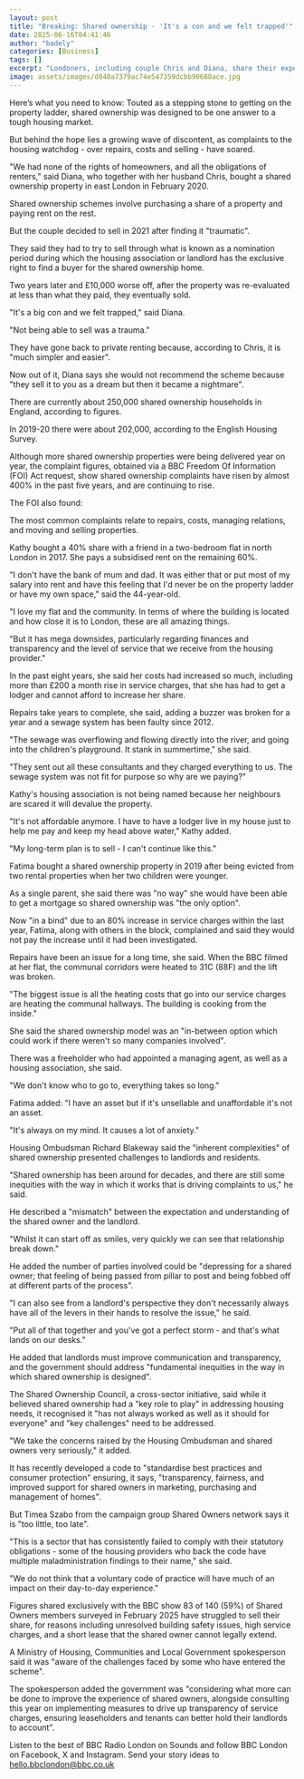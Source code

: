 ```yaml
---
layout: post
title: "Breaking: Shared ownership - 'It's a con and we felt trapped'"
date: 2025-06-16T04:41:46
author: "badely"
categories: [Business]
tags: []
excerpt: "Londoners, including couple Chris and Diana, share their experiences of shared ownership."
image: assets/images/d840a7379ac74e547359dcbb90688ace.jpg
---
```


Here’s what you need to know: Touted as a stepping stone to getting on the property ladder, shared ownership was designed to be one answer to a tough housing market. 

But behind the hope lies a growing wave of discontent, as complaints to the housing watchdog - over repairs, costs and selling - have soared.

"We had none of the rights of homeowners, and all the obligations of renters," said Diana, who together with her husband Chris, bought a shared ownership property in  east London in February 2020.

Shared ownership schemes involve purchasing a share of a property and paying rent on the rest.

But the couple decided to sell in 2021 after finding it "traumatic".

They said they had to try to sell through what is known as a nomination period during which the housing association or landlord has the exclusive right to find a buyer for the shared ownership home.

Two years later and £10,000 worse off, after the property was re-evaluated at less than what they paid, they eventually sold.

"It's a big con and we felt trapped," said Diana.

"Not being able to sell was a trauma." 

They have gone back to private renting because, according to Chris, it is "much simpler and easier".

Now out of it, Diana says she would not recommend the scheme because "they sell it to you as a dream but then it became a nightmare". 

There are currently about 250,000 shared ownership households in England, according to figures. 

In 2019-20 there were about 202,000, according to the English Housing Survey. 

Although more shared ownership properties were being delivered year on year, the complaint figures, obtained via a BBC Freedom Of Information (FOI) Act request, show shared ownership complaints have risen by almost 400% in the past five years, and are continuing to rise. 

The FOI also found:

The most common complaints relate to repairs, costs, managing relations, and moving and selling properties.

Kathy bought a 40% share with a friend in a two-bedroom flat in north London in 2017. She pays a subsidised rent on the remaining 60%. 

"I don't have the bank of mum and dad. It was either that or put most of my salary into rent and have this feeling that I'd never be on the property ladder or have my own space," said the 44-year-old.

"I love my flat and the community. In terms of where the building is located and how close it is to London, these are all amazing things. 

"But it has mega downsides, particularly regarding finances and transparency and the level of service that we receive from the housing provider."

In the past eight years, she said her costs had increased so much, including more than £200 a month rise in service charges, that she has had to get a lodger and cannot afford to increase her share. 

Repairs take years to complete, she said, adding a buzzer was broken for a year and a sewage system has been faulty since 2012. 

"The sewage was overflowing and flowing directly into the river, and going into the children's playground. It stank in summertime," she said.

"They sent out all these consultants and they charged everything to us. The sewage system was not fit for purpose so why are we paying?"

Kathy's housing association is not being named because her neighbours are scared it will devalue the property. 

"It's not affordable anymore. I have to have a lodger live in my house just to help me pay and keep my head above water," Kathy added.

"My long-term plan is to sell - I can't continue like this."

Fatima bought a shared ownership property in 2019 after being evicted from two rental properties when her two children were younger.

As a single parent, she said there was "no way" she would have been able to get a mortgage so shared ownership was "the only option". 

Now "in a bind" due to an 80% increase in service charges within the last year, Fatima, along with others in the block, complained and said they would not pay the increase until it had been investigated. 

Repairs have been an issue for a long time, she said. When the BBC filmed at her flat, the communal corridors were heated to 31C (88F) and the lift was broken. 

"The biggest issue is all the heating costs that go into our service charges are heating the communal hallways. The building is cooking from the inside."

She said the shared ownership model was an "in-between option which could work if there weren't so many companies involved".

There was a freeholder who had appointed a managing agent, as well as a housing association, she said. 

"We don't know who to go to, everything takes so long."

Fatima added: "I have an asset but if it's unsellable and unaffordable it's not an asset.

"It's always on my mind. It causes a lot of anxiety."

Housing Ombudsman Richard Blakeway said the "inherent complexities" of shared ownership presented challenges to landlords and residents. 

"Shared ownership has been around for decades, and there are still some inequities with the way in which it works that is driving complaints to us," he said.

He described a "mismatch" between the expectation and understanding of the shared owner and the landlord. 

"Whilst it can start off as smiles, very quickly we can see that relationship break down."

He added the number of parties involved could be "depressing for a shared owner; that feeling of being passed from pillar to post and being fobbed off at different parts of the process".

"I can also see from a landlord's perspective they don't necessarily always have all of the levers in their hands to resolve the issue," he said.

"Put all of that together and you've got a perfect storm - and that's what lands on our desks."

He added that landlords must improve communication and transparency, and the government should address "fundamental inequities in the way in which shared ownership is designed".

The Shared Ownership Council, a cross-sector initiative, said while it believed shared ownership had a "key role to play" in addressing housing needs, it recognised it "has not always worked as well as it should for everyone" and "key challenges" need to be addressed.

"We take the concerns raised by the Housing Ombudsman and shared owners very seriously," it added.

It has recently developed a code to "standardise best practices and consumer protection" ensuring, it says, "transparency, fairness, and improved support for shared owners in marketing, purchasing and management of homes".

But Timea Szabo from the campaign group Shared Owners network says it is "too little, too late".

"This is a sector that has consistently failed to comply with their statutory obligations - some of the housing providers who back the code have multiple maladministration findings to their name," she said.

"We do not think that a voluntary code of practice will have much of an impact on their day-to-day experience."

Figures shared exclusively with the BBC show 83 of 140 (59%) of Shared Owners members surveyed in February 2025 have struggled to sell their share, for reasons including unresolved building safety issues, high service charges, and a short lease that the shared owner cannot legally extend.

A Ministry of Housing, Communities and Local Government spokesperson said it was "aware of the challenges faced by some who have entered the scheme".

The spokesperson added the government was "considering what more can be done to improve the experience of shared owners, alongside consulting this year on implementing measures to drive up transparency of service charges, ensuring leaseholders and tenants can better hold their landlords to account".

Listen to the best of BBC Radio London on Sounds and follow BBC London on Facebook, X and Instagram. Send your story ideas to hello.bbclondon@bbc.co.uk

